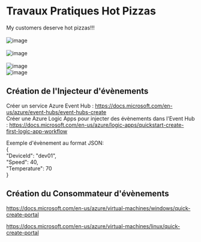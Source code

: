 # Travaux Pratiques Hot Pizzas
My customers deserve hot pizzas!!!  
<br />
![image](https://user-images.githubusercontent.com/20154628/145547104-43a2d9b7-1754-409b-8bbf-2060ee0f127e.png)  
<br />
![image](https://user-images.githubusercontent.com/20154628/145550769-ad5c56e9-bbc5-459f-9ed4-d00260ec4125.png)  
<br />
![image](https://user-images.githubusercontent.com/20154628/145551450-e5af6b3d-9412-407b-827c-3129783dbded.png)
<br />
![image](https://user-images.githubusercontent.com/20154628/145551474-327f4179-658d-4638-aac8-5b24d1415b0f.png)
<br />
  
## Création de l'Injecteur d'évènements

Créer un service Azure Event Hub : https://docs.microsoft.com/en-us/azure/event-hubs/event-hubs-create  
Créer une Azure Logic Apps pour injecter des évènements dans l'Event Hub : https://docs.microsoft.com/en-us/azure/logic-apps/quickstart-create-first-logic-app-workflow  

Exemple d'évènement au format JSON:  
{  
     "DeviceId": "dev01",  
     "Speed": 40,  
     "Temperature": 70  
}  

## Création du Consommateur d'évènements

https://docs.microsoft.com/en-us/azure/virtual-machines/windows/quick-create-portal 

https://docs.microsoft.com/en-us/azure/virtual-machines/linux/quick-create-portal 

